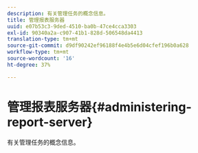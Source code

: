 ```yaml
---
description: 有关管理任务的概念信息。
title: 管理报表服务器
uuid: e07b53c3-9ded-4510-ba0b-47ce4cca3303
exl-id: 90340a2a-c907-41b1-828d-506548da4413
translation-type: tm+mt
source-git-commit: d9df90242ef96188f4e4b5e6d04cfef196b0a628
workflow-type: tm+mt
source-wordcount: '16'
ht-degree: 37%

---
```


# 管理报表服务器{#administering-report-server}

有关管理任务的概念信息。
